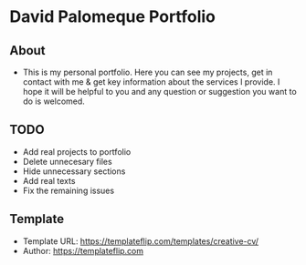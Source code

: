 # David Palomeque Portfolio

## About
- This is my personal portfolio. Here you can see my projects, get in contact with me & get key information about the services I provide. I hope it will be helpful to you and any question or suggestion you want to do is welcomed.

## TODO
- Add real projects to portfolio
- Delete unnecesary files
- Hide unnecessary sections
- Add real texts
- Fix the remaining issues

## Template
- Template URL: https://templateflip.com/templates/creative-cv/
- Author: https://templateflip.com